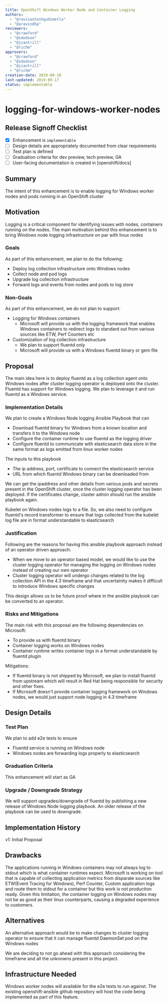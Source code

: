 ```yaml
---
title: OpenShift Windows Worker Node and Container Logging
authors:
  - "@ravisantoshgudimetla"
  - "@aravindhp"
reviewers:
  - "@crawford"
  - "@sdodson"
  - "@jcantrill"
  - "@richm" 
approvers:
  - "@crawford"
  - "@sdodson"
  - "@jcantrill"
  - "@richm"  
creation-date: 2019-09-10
last-updated: 2019-09-17
status: implementable
---
```


# logging-for-windows-worker-nodes

## Release Signoff Checklist

- [x] Enhancement is `implementable`
- [ ] Design details are appropriately documented from clear requirements
- [ ] Test plan is defined
- [ ] Graduation criteria for dev preview, tech preview, GA
- [ ] User-facing documentation is created in [openshift/docs]

## Summary

The intent of this enhancement is to enable logging for Windows worker nodes 
and pods running in an OpenShift cluster

## Motivation

Logging is a critical component for identifying issues with nodes, containers
running on the nodes. The main motivation behind this enhancement is to bring 
Windows node logging infrastructure on par with linux nodes

### Goals

As part of this enhancement, we plan to do the following:
* Deploy log collection infrastructure onto Windows nodes
* Collect node and pod logs
* Upgrade log collection infrastructure
* Forward logs and events from nodes and pods to log store

### Non-Goals

As part of this enhancement, we do not plan to support:
* Logging for Windows containers
  * Microsoft will provide us with the logging framework that enables Windows 
    containers to redirect logs to standard out from various sources like 
    ETW, Perf Counters etc
* Customization of log collection infrastructure
  * We plan to support fluentd only
  * Microsoft will provide us with a Windows fluentd binary or gem file


## Proposal

The main idea here is to deploy fluentd as a log collection agent onto Windows 
nodes after cluster logging operator is deployed onto the cluster. Fluentd has
support for Windows logging. We plan to leverage it and run fluentd as a 
Windows service.


### Implementation Details

We plan to create a Windows Node logging Ansible Playbook that can

* Download fluentd binary for Windows from a known location and transfers it to
  the Windows node
* Configure the container runtime to use fluentd as the logging driver
* Configure fluentd to communicate with elasticsearch data store in the same 
  format as logs emitted from linux worker nodes

The inputs to this playbook

* The ip address, port, certificate to connect the elasticsearch service
* URL from which fluentd Windows binary can be downloaded from

We can get the ipaddress and other details from various pods and secrets present
in the OpenShift cluster, once the cluster logging operator has been deployed.
If the certificates change, cluster admin should run the ansible playbook
again. 

Kubelet on Windows nodes logs to a file. So, we also need to configure 
fluentd's record transformer to ensure that logs collected from the kubelet log
file are in format understandable to elasticsearch

### Justification

Following are the reasons for having this ansible playbook approach instead of 
an operator driven approach:

* When we move to an operator based model, we would like to use the cluster 
  logging operator for managing the logging on Windows nodes instead of
  creating our own operator
* Cluster logging operator will undergo changes related to the log collection 
  API in the 4.3 timeframe and that uncertainity makes it difficult to introduce
  Windows specific changes

This design allows us to be future proof where in the ansible playbook can be 
converted to an operator.
 
### Risks and Mitigations

The main risk with this proposal are the following dependencies on Microsoft: 

* To provide us with fluentd binary
* Container logging works on Windows nodes
* Container runtime writes container logs in a format understandable by fluentd
  plugin

Mitigations:

* If fluentd binary is not shipped by Microsoft, we plan to install fluentd 
  from upstream which will result in Red Hat being responsible for security and 
  other fixes. 
* If Microsoft doesn't provide container logging framework on Windows nodes, we
  would just support node logging in 4.3 timeframe

## Design Details

### Test Plan

We plan to add e2e tests to ensure 

* Fluentd service is running on Windows node
* Windows nodes are forwarding logs properly to elasticsearch

### Graduation Criteria

This enhancement will start as GA

### Upgrade / Downgrade Strategy

We will support upgrades/downgrade of fluentd by publishing a new release of 
Windows Node logging playbook. An older release of the playbook can be used to 
downgrade.


## Implementation History

v1: Initial Proposal

## Drawbacks

The applications running in Windows containers may not always log to stdout
which is what container runtimes expect. Microsoft is working on tool that
is capable of collecting application metrics from disparate sources like 
ETW(Event Tracing for Windows), Perf Counter, Custom application logs and
route them to stdout for a container but this work is not production ready.
Given this limitation, the container logging on Windows nodes may not be
as good as their linux counterparts, causing a degraded experience to 
customers.


## Alternatives

An alternative approach would be to make changes to cluster logging operator to
ensure that it can manage fluentd DaemonSet pod on the Windows nodes

We are deciding to not go ahead with this approach considering the timeframe
and all the unknowns present in this project.

## Infrastructure Needed 

Windows worker nodes will available for the e2e tests to run against. The
existing openshift-ansible github repository will host the code being 
implemented as part of this feature.
